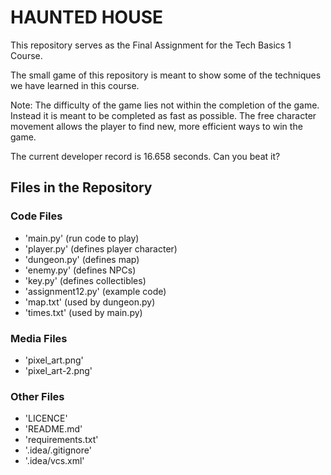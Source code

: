 # HAUNTED HOUSE
This repository serves as the Final Assignment for the Tech Basics 1 Course.

The small game of this repository is meant to show some of the techniques we have learned in this course. 

Note:
The difficulty of the game lies not within the completion of the game. Instead it is meant to be completed as fast as possible. The free character movement allows the player to find new, more efficient ways to win the game.

The current developer record is 16.658 seconds. Can you beat it?

## Files in the Repository

### Code Files 
- 'main.py' (run code to play)
- 'player.py' (defines player character)
- 'dungeon.py' (defines map)
- 'enemy.py' (defines NPCs)
- 'key.py' (defines collectibles)
- 'assignment12.py' (example code)
- 'map.txt' (used by dungeon.py)
- 'times.txt' (used by main.py)

### Media Files
- 'pixel_art.png'
- 'pixel_art-2.png'

### Other Files
- 'LICENCE'
- 'README.md'
- 'requirements.txt'
- '.idea/.gitignore'
- '.idea/vcs.xml'
